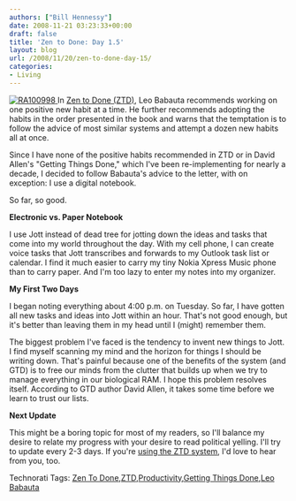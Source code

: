 ```yaml
---
authors: ["Bill Hennessy"]
date: 2008-11-21 03:23:33+00:00
draft: false
title: 'Zen to Done: Day 1.5'
layout: blog
url: /2008/11/20/zen-to-done-day-15/
categories:
- Living
---
```


[![RA100998](https://hennessysview.com/wp-content/uploads/2008/11/ra100998-thumb2.jpg)
](https://hennessysview.com/wp-content/uploads/2008/11/ra1009982.jpg) In [Zen to Done (ZTD)](https://www.e-junkie.com/ecom/gb.php?ii=56260&c=ib&aff=41653), Leo Babauta recommends working on one positive new habit at a time. He further recommends adopting the habits in the order presented in the book and warns that the temptation is to follow the advice of most similar systems and attempt a dozen new habits all at once.

 

Since I have none of the positive habits recommended in ZTD or in David Allen's "Getting Things Done," which I've been re-implementing for nearly a decade, I decided to follow Babauta's advice to the letter, with on exception: I use a digital notebook.

 

So far, so good.

 

**Electronic vs. Paper Notebook**

 

I use Jott instead of dead tree for jotting down the ideas and tasks that come into my world throughout the day. With my cell phone, I can create voice tasks that Jott transcribes and forwards to my Outlook task list or calendar. I find it much easier to carry my tiny Nokia Xpress Music phone than to carry paper. And I'm too lazy to enter my notes into my organizer.

 

**My First Two Days**

 

I began noting everything about 4:00 p.m. on Tuesday. So far, I have gotten all new tasks and ideas into Jott within an hour. That's not good enough, but it's better than leaving them in my head until I (might) remember them.

 

The biggest problem I've faced is the tendency to invent new things to Jott. I find myself scanning my mind and the horizon for things I should be writing down. That's painful because one of the benefits of the system (and GTD) is to free our minds from the clutter that builds up when we try to manage everything in our biological RAM. I hope this problem resolves itself. According to GTD author David Allen, it takes some time before we learn to trust our lists. 

 

**Next Update**

 

This might be a boring topic for most of my readers, so I'll balance my desire to relate my progress with your desire to read political yelling. I'll try to update every 2-3 days. If you're [using the ZTD system](https://www.e-junkie.com/ecom/gb.php?ii=56260&c=ib&aff=41653), I'd love to hear from you, too.

 

Technorati Tags: [Zen To Done](https://technorati.com/tags/Zen%20To%20Done),[ZTD](https://technorati.com/tags/ZTD),[Productivity](https://technorati.com/tags/Productivity),[Getting Things Done](https://technorati.com/tags/Getting%20Things%20Done),[Leo Babauta](https://technorati.com/tags/Leo%20Babauta)

